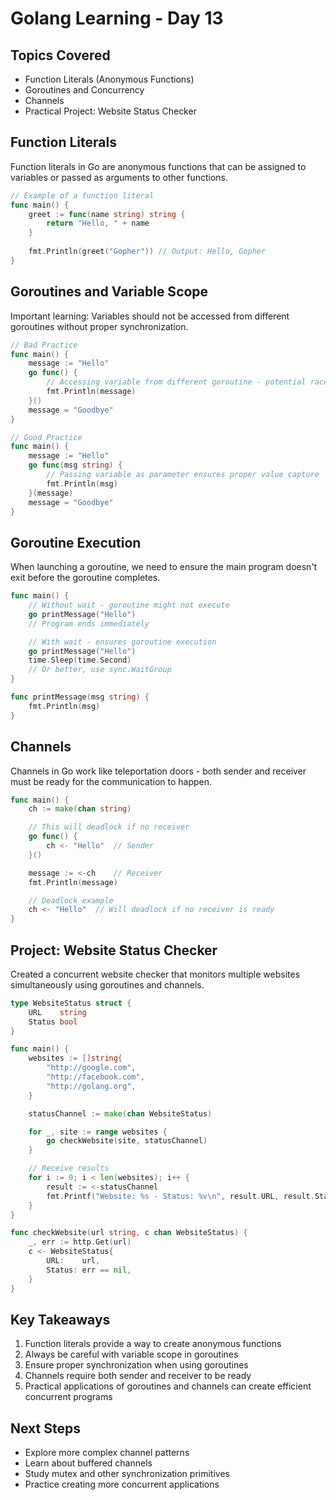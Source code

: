 # Golang Learning - Day 13

## Topics Covered
- Function Literals (Anonymous Functions)
- Goroutines and Concurrency
- Channels
- Practical Project: Website Status Checker

## Function Literals
Function literals in Go are anonymous functions that can be assigned to variables or passed as arguments to other functions.

```go
// Example of a function literal
func main() {
    greet := func(name string) string {
        return "Hello, " + name
    }
    
    fmt.Println(greet("Gopher")) // Output: Hello, Gopher
}
```

## Goroutines and Variable Scope
Important learning: Variables should not be accessed from different goroutines without proper synchronization.

```go
// Bad Practice
func main() {
    message := "Hello"
    go func() {
        // Accessing variable from different goroutine - potential race condition
        fmt.Println(message)
    }()
    message = "Goodbye"
}

// Good Practice
func main() {
    message := "Hello"
    go func(msg string) {
        // Passing variable as parameter ensures proper value capture
        fmt.Println(msg)
    }(message)
    message = "Goodbye"
}
```

## Goroutine Execution
When launching a goroutine, we need to ensure the main program doesn't exit before the goroutine completes.

```go
func main() {
    // Without wait - goroutine might not execute
    go printMessage("Hello")
    // Program ends immediately

    // With wait - ensures goroutine execution
    go printMessage("Hello")
    time.Sleep(time.Second)
    // Or better, use sync.WaitGroup
}

func printMessage(msg string) {
    fmt.Println(msg)
}
```

## Channels
Channels in Go work like teleportation doors - both sender and receiver must be ready for the communication to happen.

```go
func main() {
    ch := make(chan string)

    // This will deadlock if no receiver
    go func() {
        ch <- "Hello"  // Sender
    }()

    message := <-ch    // Receiver
    fmt.Println(message)

    // Deadlock example
    ch <- "Hello"  // Will deadlock if no receiver is ready
}
```

## Project: Website Status Checker
Created a concurrent website checker that monitors multiple websites simultaneously using goroutines and channels.

```go
type WebsiteStatus struct {
    URL    string
    Status bool
}

func main() {
    websites := []string{
        "http://google.com",
        "http://facebook.com",
        "http://golang.org",
    }

    statusChannel := make(chan WebsiteStatus)

    for _, site := range websites {
        go checkWebsite(site, statusChannel)
    }

    // Receive results
    for i := 0; i < len(websites); i++ {
        result := <-statusChannel
        fmt.Printf("Website: %s - Status: %v\n", result.URL, result.Status)
    }
}

func checkWebsite(url string, c chan WebsiteStatus) {
    _, err := http.Get(url)
    c <- WebsiteStatus{
        URL:    url,
        Status: err == nil,
    }
}
```

## Key Takeaways
1. Function literals provide a way to create anonymous functions
2. Always be careful with variable scope in goroutines
3. Ensure proper synchronization when using goroutines
4. Channels require both sender and receiver to be ready
5. Practical applications of goroutines and channels can create efficient concurrent programs

## Next Steps
- Explore more complex channel patterns
- Learn about buffered channels
- Study mutex and other synchronization primitives
- Practice creating more concurrent applications